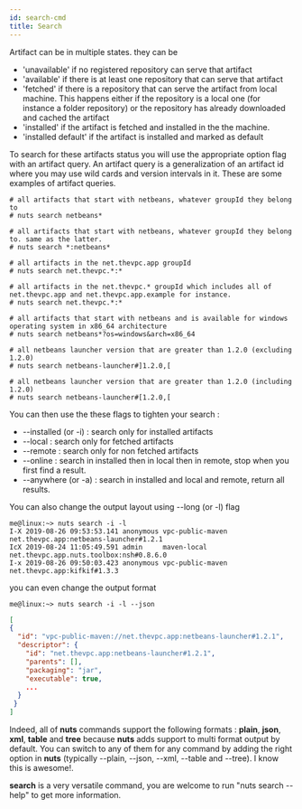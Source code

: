 ```yaml
---
id: search-cmd
title: Search
---
```



Artifact can be in multiple states. they can be
+ 'unavailable' if no registered repository can serve that artifact
+ 'available' if there is at least one repository that can serve that artifact
+ 'fetched' if there is a repository that can serve the artifact from local machine. This happens either if the repository is a local one (for instance a folder repository) or the repository has already downloaded and cached the artifact
+ 'installed' if the artifact is fetched and installed in the the machine.
+ 'installed default' if the artifact is installed and marked as default

To search for these artifacts status you will use the appropriate option flag with an artifact query.
An artifact query is a generalization of an artifact id where you may use wild cards and version intervals in it.
These are some examples of artifact queries.
```
# all artifacts that start with netbeans, whatever groupId they belong to
# nuts search netbeans*

# all artifacts that start with netbeans, whatever groupId they belong to. same as the latter.
# nuts search *:netbeans*

# all artifacts in the net.thevpc.app groupId
# nuts search net.thevpc.*:*

# all artifacts in the net.thevpc.* groupId which includes all of net.thevpc.app and net.thevpc.app.example for instance.
# nuts search net.thevpc.*:*

# all artifacts that start with netbeans and is available for windows operating system in x86_64 architecture
# nuts search netbeans*?os=windows&arch=x86_64

# all netbeans launcher version that are greater than 1.2.0 (excluding 1.2.0)
# nuts search netbeans-launcher#]1.2.0,[

# all netbeans launcher version that are greater than 1.2.0 (including 1.2.0)
# nuts search netbeans-launcher#[1.2.0,[

```
You can then use the these flags to tighten your search :
+ --installed (or -i) : search only for installed artifacts
+ --local     : search only for fetched artifacts
+ --remote    : search only for non fetched artifacts
+ --online    : search in installed then in local then in remote, stop when you first find a result.
+ --anywhere  (or -a) : search in installed and local and remote, return all results.

You can also change the output layout using --long (or -l) flag
```
me@linux:~> nuts search -i -l
I-X 2019-08-26 09:53:53.141 anonymous vpc-public-maven net.thevpc.app:netbeans-launcher#1.2.1
IcX 2019-08-24 11:05:49.591 admin     maven-local      net.thevpc.app.nuts.toolbox:nsh#0.8.6.0
I-x 2019-08-26 09:50:03.423 anonymous vpc-public-maven net.thevpc.app:kifkif#1.3.3
```
you can even change the output format
```
me@linux:~> nuts search -i -l --json
```
```json
[
{
  "id": "vpc-public-maven://net.thevpc.app:netbeans-launcher#1.2.1",
  "descriptor": {
    "id": "net.thevpc.app:netbeans-launcher#1.2.1",
    "parents": [],
    "packaging": "jar",
    "executable": true,
    ...
  }
 }
]
```
Indeed, all of **nuts** commands support the following formats : **plain**, **json**, **xml**, **table** and **tree** because **nuts** adds support to multi format output by default. You can switch to any of them for any command by adding the right option in **nuts** (typically --plain, --json, --xml, --table and --tree). I know this is awesome!.

**search** is a very versatile command, you are welcome to run "nuts search --help" to get more information.
